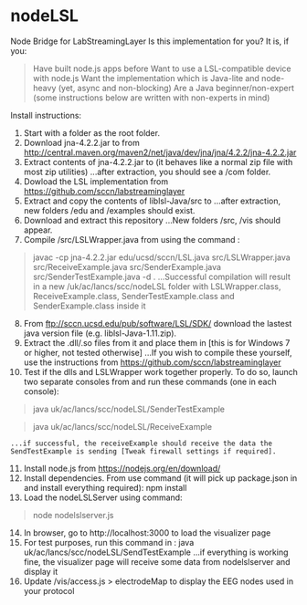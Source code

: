 # nodeLSL
Node Bridge for LabStreamingLayer
Is this implementation for you? It is, if you:
> Have built node.js apps before
> Want to use a LSL-compatible device with node.js
> Want the implementation which is Java-lite and node-heavy (yet, async and non-blocking)
> Are a Java beginner/non-expert (some instructions below are written with non-experts in mind)

Install instructions: 
1. Start with a folder <nodeLSL> as the root folder.
2. Download jna-4.2.2.jar to <nodeLSL> from http://central.maven.org/maven2/net/java/dev/jna/jna/4.2.2/jna-4.2.2.jar
3. Extract contents of jna-4.2.2.jar to <nodeLSL> (it behaves like a normal zip file with most zip utilities) ...after extraction, you should see a <nodeLSL>/com folder.
4. Dowload the LSL implementation from https://github.com/sccn/labstreaminglayer
5. Extract and copy the contents of liblsl-Java/src to <nodeLSL> ...after extraction, new folders <nodeLSL>/edu and <nodeLSL>/examples should exist.
6. Download and extract this repository ...New folders <nodeLSL>/src, <nodeLSL>/vis should appear.
7. Compile <nodeLSL>/src/LSLWrapper.java from <nodeLSL> using the command : 
>javac -cp jna-4.2.2.jar edu/ucsd/sccn/LSL.java src/LSLWrapper.java src/ReceiveExample.java src/SenderExample.java src/SenderTestExample.java -d . 
	...Successful compilation will result in a new <nodeLSL>/uk/ac/lancs/scc/nodeLSL folder with LSLWrapper.class, ReceiveExample.class, SenderTestExample.class and SenderExample.class inside it
8. From ftp://sccn.ucsd.edu/pub/software/LSL/SDK/ download the lastest java version file (e.g. liblsl-Java-1.11.zip).
9. Extract the .dll/.so files from it and place them in <nodeLSL> [this is for Windows 7 or higher, not tested otherwise]
	...If you wish to compile these yourself, use the instructions from https://github.com/sccn/labstreaminglayer
10. Test if the dlls and LSLWrapper work together properly. To do so, launch two separate consoles from <nodeLSL> and run these commands (one in each console):
>java uk/ac/lancs/scc/nodeLSL/SenderTestExample

>java uk/ac/lancs/scc/nodeLSL/ReceiveExample

	...if successful, the receiveExample should receive the data the SendTestExample is sending [Tweak firewall settings if required].	 
11. Install node.js from https://nodejs.org/en/download/
12. Install dependencies. From <nodeLSL> use command (it will pick up package.json in <nodeLSL> and install everything required): npm install
13. Load the nodeLSLServer using command: 
>node nodelslserver.js
14. In browser, go to http://localhost:3000 to load the visualizer page
15. For test purposes, run this command in <nodeLSL>: java uk/ac/lancs/scc/nodeLSL/SendTestExample 
	...if everything is working fine, the visualizer page will receive some data from nodelslserver and display it
16. Update <nodeLSL>/vis/access.js > electrodeMap to display the EEG nodes used in your protocol 
